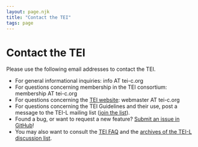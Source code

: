 ```yaml
---
layout: page.njk
title: "Contact the TEI"
tags: page
---
```

# Contact the TEI
Please use the following email addresses to contact the TEI.


* For general informational inquiries: info AT tei-c.org
* For questions concerning membership in the TEI consortium: membership AT tei-c.org
* For questions concerning the [TEI website](/about/website/ "TEI website"): webmaster AT tei-c.org
* For questions concerning the TEI Guidelines and their use, post a message to the TEI-L mailing list ([join the list](https://lists.psu.edu/cgi-bin/wa?SUBED1=TEI-L&A=1 "join the list")).
* Found a bug, or want to request a new feature? [Submit an issue in GitHub](https://github.com/TEIC/TEI/issues "Submit an issue in GitHub")!
* You may also want to consult the [TEI FAQ](/About/faq.xml "TEI FAQ") and the [archives of the TEI-L discussion list](https://listserv.brown.edu/archives/cgi-bin/wa?A0=TEI-L "archives of the TEI-L discussion list").
